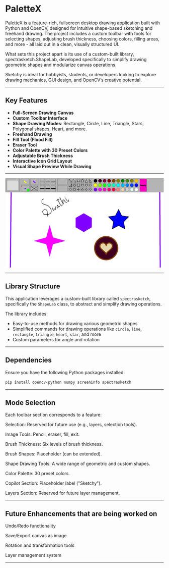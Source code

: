 # PaletteX

PaletteX is a feature-rich, fullscreen desktop drawing application built with Python and OpenCV, designed for intuitive shape-based sketching and freehand drawing. The project includes a custom toolbar with tools for selecting shapes, adjusting brush thickness, choosing colors, filling areas, and more - all laid out in a clean, visually structured UI.

What sets this project apart is its use of a custom-built library, spectrasketch.ShapeLab, developed specifically to simplify drawing geometric shapes and modularize canvas operations.

Sketchy is ideal for hobbyists, students, or developers looking to explore drawing mechanics, GUI design, and OpenCV’s creative potential.

---

## Key Features

- **Full-Screen Drawing Canvas**
- **Custom Toolbar Interface**
- **Shape Drawing Modes**: Rectangle, Circle, Line, Triangle, Stars, Polygonal shapes, Heart, and more.
- **Freehand Drawing**
- **Fill Tool (Flood Fill)**
- **Eraser Tool**
- **Color Palette with 30 Preset Colors**
- **Adjustable Brush Thickness**
- **Interactive Icon Grid Layout**
- **Visual Shape Preview While Drawing**

---

![PaletteX Art](assets/test_image.png)

---

## Library Structure

This application leverages a custom-built library called `spectrasketch`, specifically the `ShapeLab` class, to abstract and simplify drawing operations.

The library includes:
- Easy-to-use methods for drawing various geometric shapes
- Simplified commands for drawing operations like `circle`, `line`, `rectangle`, `triangle`, `heart`, `star`, and more
- Custom parameters for angle and rotation

---

## Dependencies

Ensure you have the following Python packages installed:

```bash
pip install opencv-python numpy screeninfo spectrasketch
```

---

## Mode Selection

Each toolbar section corresponds to a feature:

Selection: Reserved for future use (e.g., layers, selection tools).

Image Tools: Pencil, eraser, fill, exit.

Brush Thickness: Six levels of brush thickness.

Brush Shapes: Placeholder (can be extended).

Shape Drawing Tools: A wide range of geometric and custom shapes.

Color Palette: 30 preset colors.

Copilot Section: Placeholder label ("Sketchy").

Layers Section: Reserved for future layer management.

---

## Future Enhancements that are being worked on

Undo/Redo functionality

Save/Export canvas as image

Rotation and transformation tools

Layer management system

---

